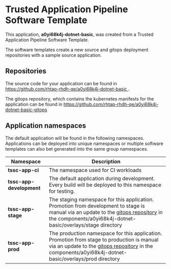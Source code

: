 # Trusted Application Pipeline Software Template

This application, **a0yi68k4j-dotnet-basic**, was created from a Trusted Application Pipeline Software Template.

The software templates create a new source and gitops deployment repositories with a sample source application. 

## Repositories

The source code for your application can be found in [https://github.com/rhtap-rhdh-qe/a0yi68k4j-dotnet-basic ](https://github.com/rhtap-rhdh-qe/a0yi68k4j-dotnet-basic ).
 
The gitops repository, which contains the kubernetes manifests for the application can be found in 
[https://github.com/rhtap-rhdh-qe/a0yi68k4j-dotnet-basic-gitops ](https://github.com/rhtap-rhdh-qe/a0yi68k4j-dotnet-basic-gitops ) 

## Application namespaces 

The default application will be found in the following namespaces. Applications can be deployed into unique namespaces or multiple software templates can also bet generated into the same group namespaces.  

|  Namespace   |  Description   |  
| -------- | -------- |
| **tssc-app-ci** | The namespace used for CI workloads |
| **tssc-app-development** | The default application during development. Every build will be deployed to this namespace for testing. |
| **tssc-app-stage** | The staging namespace for this application. Promotion from development to stage is manual via an update to the [gitops repository](https://github.com/rhtap-rhdh-qe/a0yi68k4j-dotnet-basic-gitops ) in the components/a0yi68k4j-dotnet-basic/overlays/stage directory |
| **tssc-app-prod** | The production namespace for this application. Promotion from stage to production is manual via an update to the [gitops repository](https://github.com/rhtap-rhdh-qe/a0yi68k4j-dotnet-basic-gitops ) in the components/a0yi68k4j-dotnet-basic/overlays/prod directory |